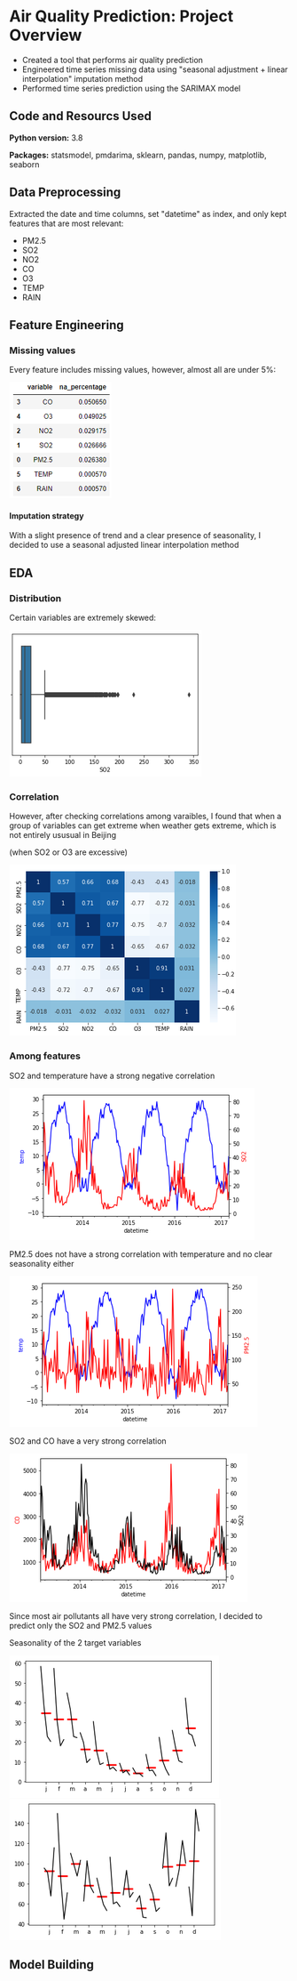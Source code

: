 # Air Quality Prediction: Project Overview
* Created a tool that performs air quality prediction
* Engineered time series missing data using "seasonal adjustment + linear interpolation" imputation method
* Performed time series prediction using the SARIMAX model

## Code and Resourcs Used
**Python version:** 3.8

**Packages:** statsmodel, pmdarima, sklearn, pandas, numpy, matplotlib, seaborn

## Data Preprocessing
Extracted the date and time columns, set "datetime" as index, and only kept features that are most relevant:
* PM2.5
* SO2
* NO2
* CO
* O3
* TEMP
* RAIN

## Feature Engineering
### Missing values
Every feature includes missing values, however, almost all are under 5%:

![](images/missing_values.png)
#### **Imputation strategy**
With a slight presence of trend and a clear presence of seasonality, I decided to use a seasonal adjusted linear interpolation method

## EDA
### Distribution
Certain variables are extremely skewed:

![](images/SO2_boxplot.png)
### Correlation
However, after checking correlations among varaibles, I found that when a group of variables can get extreme when weather gets extreme, which is not entirely ususual in Beijing

(when SO2 or O3 are excessive)

![](images/corr.png)
### Among features
SO2 and temperature have a strong negative correlation

![](images/SO2&temp.png)

PM2.5 does not have a strong correlation with temperature and no clear seasonality either

![](images/PM2.5&temp.png)

SO2 and CO have a very strong correlation

![](images/SO2&CO.png)

Since most air pollutants all have very strong correlation, I decided to predict only the SO2 and PM2.5 values

Seasonality of the 2 target variables

![](images/seasonality_SO2.png) ![](images/seasonality_PM2.5.png)

## Model Building
